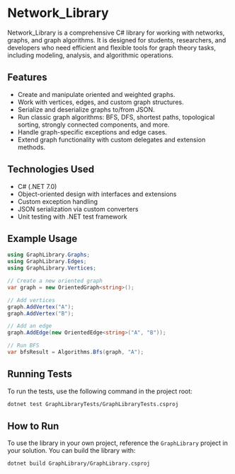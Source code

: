# Network_Library

Network_Library is a comprehensive C# library for working with networks, graphs, and graph algorithms. It is designed for students, researchers, and developers who need efficient and flexible tools for graph theory tasks, including modeling, analysis, and algorithmic operations.

## Features

- Create and manipulate oriented and weighted graphs.
- Work with vertices, edges, and custom graph structures.
- Serialize and deserialize graphs to/from JSON.
- Run classic graph algorithms: BFS, DFS, shortest paths, topological sorting, strongly connected components, and more.
- Handle graph-specific exceptions and edge cases.
- Extend graph functionality with custom delegates and extension methods.

## Technologies Used

- C# (.NET 7.0)
- Object-oriented design with interfaces and extensions
- Custom exception handling
- JSON serialization via custom converters
- Unit testing with .NET test framework

## Example Usage

```csharp
using GraphLibrary.Graphs;
using GraphLibrary.Edges;
using GraphLibrary.Vertices;

// Create a new oriented graph
var graph = new OrientedGraph<string>();

// Add vertices
graph.AddVertex("A");
graph.AddVertex("B");

// Add an edge
graph.AddEdge(new OrientedEdge<string>("A", "B"));

// Run BFS
var bfsResult = Algorithms.Bfs(graph, "A");
```

## Running Tests

To run the tests, use the following command in the project root:

```bash
dotnet test GraphLibraryTests/GraphLibraryTests.csproj
```

## How to Run

To use the library in your own project, reference the `GraphLibrary` project in your solution. You can build the library with:

```bash
dotnet build GraphLibrary/GraphLibrary.csproj
```
